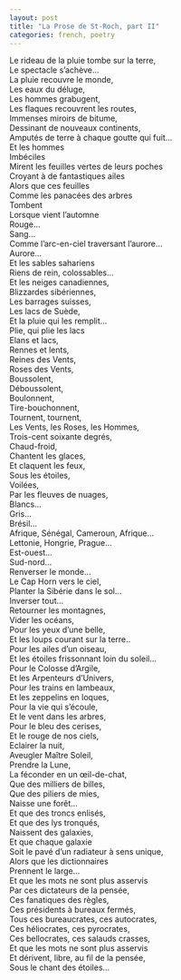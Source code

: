 ```yaml
---
layout: post
title: "La Prose de St-Roch, part II"
categories: french, poetry
---
```

  
Le rideau de la pluie tombe sur la terre,  
Le spectacle s’achève…  
La pluie recouvre le monde,  
Les eaux du déluge,  
Les hommes grabugent,  
Les flaques recouvrent les routes,  
Immenses miroirs de bitume,  
Dessinant de nouveaux continents,  
Amputés de terre à chaque goutte qui fuit…  
Et les hommes  
Imbéciles  
Mirent les feuilles vertes de leurs poches  
Croyant à de fantastiques ailes  
Alors que ces feuilles  
Comme les panacées des arbres  
Tombent  
Lorsque vient l’automne  
Rouge…  
Sang…  
Comme l’arc-en-ciel traversant l’aurore…  
Aurore…  
Et les sables sahariens  
Riens de rein, colossables…  
Et les neiges canadiennes,  
Blizzardes sibériennes,  
Les barrages suisses,  
Les lacs de Suède,  
Et la pluie qui les remplit…  
Plie, qui plie les lacs  
Elans et lacs,  
Rennes et lents,  
Reines des Vents,  
Roses des Vents,   
Boussolent,   
Déboussolent,  
Boulonnent,   
Tire-bouchonnent,   
Tournent, tournent,   
Les Vents, les Roses, les Hommes,  
Trois-cent soixante degrés,  
Chaud-froid,  
Chantent les glaces,  
Et claquent les feux,  
Sous les étoiles,   
Voilées,  
Par les fleuves de nuages,  
Blancs…  
Gris…  
Brésil…  
Afrique, Sénégal, Cameroun, Afrique…  
Lettonie, Hongrie, Prague…  
Est-ouest…  
Sud-nord…  
Renverser le monde…  
Le Cap Horn vers le ciel,  
Planter la Sibérie dans le sol…  
Inverser tout…  
Retourner les montagnes,   
Vider les océans,  
Pour les yeux d’une belle,  
Et les loups courant sur la terre..  
Pour les ailes d’un oiseau,  
Et les étoiles frissonnant loin du soleil…   
Pour le Colosse d’Argile,  
Et les Arpenteurs d’Univers,  
Pour les trains en lambeaux,  
Et les zeppelins en loques,  
Pour la vie qui s’écoule,  
Et le vent dans les arbres,  
Pour le bleu des cerises,  
Et le rouge de nos ciels,  
Eclairer la nuit,  
Aveugler Maître Soleil,  
Prendre la Lune,  
La féconder en un œil-de-chat,  
Que des milliers de billes,  
Que des piliers de mies,  
Naisse une forêt…  
Et que des troncs enlisés,  
Et que des lys tronqués,  
Naissent des galaxies,  
Et que chaque galaxie  
Soit le pavé d’un radiateur à sens unique,  
Alors que les dictionnaires   
Prennent le large…  
Et que les mots ne sont plus asservis  
Par ces dictateurs de la pensée,  
Ces fanatiques des règles,  
Ces présidents à bureaux fermés,  
Tous ces bureaucrates, ces autocrates,  
Ces héliocrates, ces pyrocrates,  
Ces bellocrates, ces salauds crasses,  
Et que les mots ne sont plus asservis  
Et dérivent, libre, au fil de la pensée,  
Sous le chant des étoiles…
